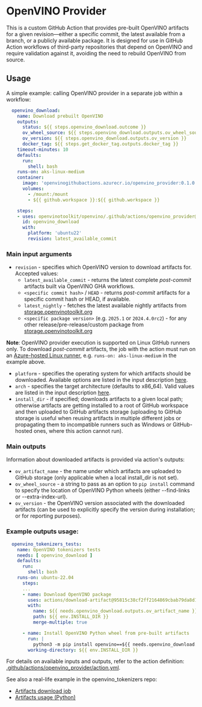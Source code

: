 # OpenVINO Provider

This is a custom GitHub Action that provides pre-built OpenVINO artifacts for a given revision—either a specific commit,
the latest available from a branch, or a publicly available package.
It is designed for use in GitHub Action workflows of third-party repositories that depend on OpenVINO and require 
validation against it, avoiding the need to rebuild OpenVINO from source.

## Usage
A simple example: calling OpenVINO provider in a separate job within a workflow:
```yaml
  openvino_download:
    name: Download prebuilt OpenVINO
    outputs:
      status: ${{ steps.openvino_download.outcome }}
      ov_wheel_source: ${{ steps.openvino_download.outputs.ov_wheel_source }}
      ov_version: ${{ steps.openvino_download.outputs.ov_version }}
      docker_tag: ${{ steps.get_docker_tag.outputs.docker_tag }}
    timeout-minutes: 10
    defaults:
      run:
        shell: bash
    runs-on: aks-linux-medium
    container:
      image: 'openvinogithubactions.azurecr.io/openvino_provider:0.1.0'
      volumes:
        - /mount:/mount
        - ${{ github.workspace }}:${{ github.workspace }}

    steps:
    - uses: openvinotoolkit/openvino/.github/actions/openvino_provider@master
      id: openvino_download
      with:
        platform: 'ubuntu22'
        revision: latest_available_commit
```
### Main input arguments
* `revision` - specifies which OpenVINO version to download artifacts for. Accepted values:
  * `latest_available_commit` - returns the latest complete _post-commit_ artifacts built via OpenVINO GHA workflows.
  * `<specific commit hash>` / `HEAD` - returns _post-commit_ artifacts for a specific commit hash or HEAD, 
  if available.
  * `latest_nightly` - fetches the latest available nightly artifacts from 
  [storage.openvinotoolkit.org](https://storage.openvinotoolkit.org/repositories/openvino/packages/nightly)
  * `<specific package version>` (e.g. `2025.1` or `2024.4.0rc2`) - for any other release/pre-release/custom package 
  from [storage.openvinotoolkit.org](https://storage.openvinotoolkit.org/repositories/openvino/packages)


**Note**: OpenVINO provider execution is supported on Linux GitHub runners only. To download _post-commit_ artifacts, 
the job with the action must run on an [Azure-hosted Linux runner](./runners.md), e.g. `runs-on: aks-linux-medium`
in the example above.


* `platform` - specifies the operating system for which artifacts should be downloaded. 
Available options are listed in the input description
[here](../../../../.github/actions/openvino_provider/action.yml).
* `arch` - specifies the target architecture (defaults to x86_64). Valid values are listed 
in the input description [here](../../../../.github/actions/openvino_provider/action.yml).
* `install_dir` - if specified; downloads artifacts to a given local path; otherwise artifacts are getting installed 
to a root of GitHub workspace and then uploaded to GitHub artifacts storage 
(uploading to GitHub storage is useful when reusing artifacts in multiple different jobs or propagating 
them to incompatible runners such as Windows or GitHub-hosted ones, where this action cannot run).

### Main outputs
Information about downloaded artifacts is provided via action's outputs:

* `ov_artifact_name` - the name under which artifacts are uploaded to GitHub storage
(only applicable when a local install_dir is not set).
* `ov_wheel_source` - a string to pass as an option to `pip install` command to specify the location of 
OpenVINO Python wheels (either --find-links or --extra-index-url).
* `ov_version` - the OpenVINO version associated with the downloaded artifacts 
(can be used to explicitly specify the version during installation; or for reporting purposes).

### Example outputs usage:
```yaml
  openvino_tokenizers_tests:
    name: OpenVINO tokenizers tests
    needs: [ openvino_download ]
    defaults:
      run:
        shell: bash
    runs-on: ubuntu-22.04
      steps:
      ...
      - name: Download OpenVINO package
        uses: actions/download-artifact@95815c38cf2ff2164869cbab79da8d1f422bc89e # v4.2.1
        with:
          name: ${{ needs.openvino_download.outputs.ov_artifact_name }}
          path: ${{ env.INSTALL_DIR }}
          merge-multiple: true

      - name: Install OpenVINO Python wheel from pre-built artifacts
        run: |
          python3 -m pip install openvino==${{ needs.openvino_download.outputs.ov_version }} ${{ needs.openvino_download.outputs.ov_wheel_source }}
        working-directory: ${{ env.INSTALL_DIR }}
```

For details on available inputs and outputs, refer to the action definition:
[.github/actions/openvino_provider/action.yml](../../../../.github/actions/openvino_provider/action.yml).

See also a real-life example in the openvino_tokenizers repo:
* [Artifacts download job](https://github.com/openvinotoolkit/openvino_tokenizers/blob/77f7abc0a900b2f189f397576a1f03aa9ffab383/.github/workflows/linux.yml#L31-L55)
* [Artifacts usage (Python)](https://github.com/openvinotoolkit/openvino_tokenizers/blob/77f7abc0a900b2f189f397576a1f03aa9ffab383/.github/workflows/linux.yml#L265-L276)